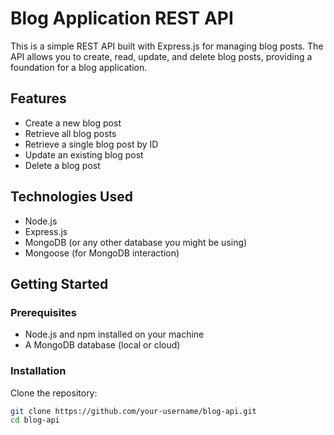 # Blog Application REST API

This is a simple REST API built with Express.js for managing blog posts. The API allows you to create, read, update, and delete blog posts, providing a foundation for a blog application.

## Features

- Create a new blog post
- Retrieve all blog posts
- Retrieve a single blog post by ID
- Update an existing blog post
- Delete a blog post

## Technologies Used

- Node.js
- Express.js
- MongoDB (or any other database you might be using)
- Mongoose (for MongoDB interaction)

## Getting Started

### Prerequisites

- Node.js and npm installed on your machine
- A MongoDB database (local or cloud)

### Installation

Clone the repository:

   ```bash
   git clone https://github.com/your-username/blog-api.git
   cd blog-api
